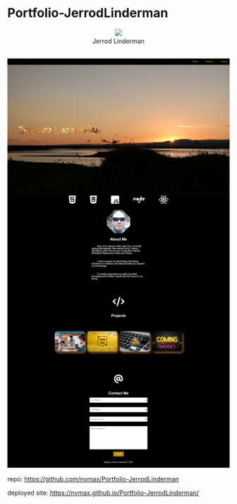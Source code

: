 # Portfolio-JerrodLinderman
<div id="header" align="center">
  <img src="https://media.giphy.com/media/M9gbBd9nbDrOTu1Mqx/giphy.gif" width="100"/>
</div>
<div align="center">
 Jerrod Linderman
</div>
<div align="center">
<img src="https://komarev.com/ghpvc/?username=nvmaxx&style=flat-square&color=blue" alt=""/>
</div>


![](images/Portfolioscreenshot.png)



repo: https://github.com/nvmax/Portfolio-JerrodLinderman

deployed site: https://nvmax.github.io/Portfolio-JerrodLinderman/


